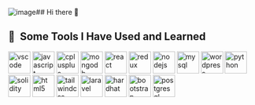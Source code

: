 ![image](https://github.com/Sailinhha/Sailinhha/assets/173933012/02861766-ecf4-4dde-8168-d6946cbd0c1a)## Hi there 👋

<!--
**Sailinhha/Sailinhha** is a ✨ _special_ ✨ repository because its `README.md` (this file) appears on your GitHub profile.

Here are some ideas to get you started:

- 🔭 I’m currently working on NFT game project.
- 🌱 I’m currently learning Motoko
- 👯 I’m looking to collaborate on you.
- 📫 How to reach me: jonga0683@gmail.com
- 😄 Pronouns: No special in the world!
-->
<h2> 🚀 &nbsp;Some Tools I Have Used and Learned</h2>
<p align="left">
<img src="https://cdn.jsdelivr.net/gh/devicons/devicon/icons/vscode/vscode-original.svg" alt="vscode" width="45" height="45"/>
 <img src="https://cdn.jsdelivr.net/gh/devicons/devicon@latest/icons/javascript/javascript-original.svg" alt="javascript" width="45" height="45" />            
 <img src="https://cdn.jsdelivr.net/gh/devicons/devicon@latest/icons/cplusplus/cplusplus-original.svg" alt="cplusplus" width="45" height="45" />          
<img src="https://cdn.jsdelivr.net/gh/devicons/devicon@latest/icons/mongodb/mongodb-original.svg" alt="mongodb" width="45" height="45"/>            
<img src="https://cdn.jsdelivr.net/gh/devicons/devicon@latest/icons/react/react-original.svg" alt="react" width="45" height="45"/>       
<img src="https://cdn.jsdelivr.net/gh/devicons/devicon@latest/icons/redux/redux-original.svg" alt="redux" width="45" height="45"/>         
<img src="https://cdn.jsdelivr.net/gh/devicons/devicon@latest/icons/nodejs/nodejs-original.svg" alt="nodejs" width="45" height="45"/>           
<img src="https://cdn.jsdelivr.net/gh/devicons/devicon@latest/icons/mysql/mysql-original.svg" alt="mysql" width="45" height="45" />            
<img src="https://cdn.jsdelivr.net/gh/devicons/devicon@latest/icons/wordpress/wordpress-original.svg" alt="wordpress" width="45" height="45"/>
<img src="https://cdn.jsdelivr.net/gh/devicons/devicon@latest/icons/python/python-original.svg" alt="python" width="45" height="45"/>
<img src="https://cdn.jsdelivr.net/gh/devicons/devicon@latest/icons/solidity/solidity-original.svg" alt="solidity" width="45" height="45"/>
<img src="https://cdn.jsdelivr.net/gh/devicons/devicon@latest/icons/html5/html5-original.svg" alt="html5" width="45" height="45"/>
<img src="https://cdn.jsdelivr.net/gh/devicons/devicon@latest/icons/tailwindcss/tailwindcss-original.svg" alt="tailwindcss" width="45" height="45"/>
<img src="https://cdn.jsdelivr.net/gh/devicons/devicon@latest/icons/laravel/laravel-original.svg" alt="laravel" width="45" height="45"/>
<img src="https://cdn.jsdelivr.net/gh/devicons/devicon@latest/icons/hardhat/hardhat-original.svg" alt="hardhat" width="45" height="45"/>
<img src="https://cdn.jsdelivr.net/gh/devicons/devicon@latest/icons/bootstrap/bootstrap-original.svg" alt="bootstrap" width="45" height="45"/>
<img src="https://cdn.jsdelivr.net/gh/devicons/devicon@latest/icons/postgresql/postgresql-original.svg" alt="postgresql" width="45" height="45"/>
          
          
          
          
          
          
          
          
          
          
          
          
          
          
          
          

          
           
          
          
          
          
          
          
</p>
